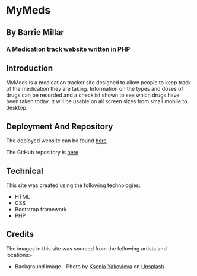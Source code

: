 
# MyMeds
## By Barrie Millar
### A Medication track website written in PHP

## Introduction

MyMeds is a medication tracker site designed to allow people to keep track of the medication they are taking. Information on the types and doses of drugs can be recorded and a checklist shown to see which drugs have been taken today. It will be usable on all screen sizes from small mobile to desktop.

## Deployment And Repository

The deployed website can be found [here](https://mymeds-ae895ce9ccba.herokuapp.com/)

The GitHub repository is [here](https://github.com/CyberArchitect777/mymeds)

## Technical

This site was created using the following technologies:

- HTML
- CSS
- Bootstrap framework
- PHP

## Credits

The images in this site was sourced from the following artists and locations:-

- Background image - Photo by <a href="https://unsplash.com/@ksyfffka07?utm_content=creditCopyText&utm_medium=referral&utm_source=unsplash">Ksenia Yakovleva</a> on <a href="https://unsplash.com/photos/orange-and-white-medication-pill-on-persons-hand-YT6COuf1gY0?utm_content=creditCopyText&utm_medium=referral&utm_source=unsplash">Unsplash</a>
